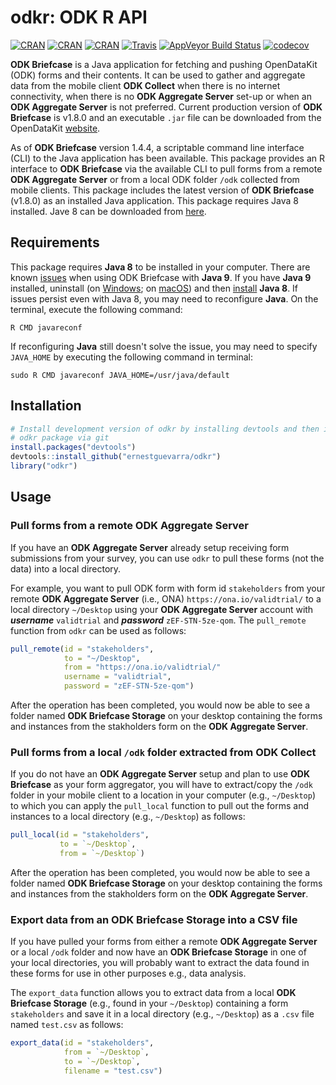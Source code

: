 # odkr: ODK R API

[![CRAN](https://img.shields.io/cran/v/odkr.svg)](https://cran.r-project.org/package=odkr)
[![CRAN](https://img.shields.io/cran/l/odkr.svg)](https://CRAN.R-project.org/package=odkr)
[![CRAN](http://cranlogs.r-pkg.org/badges/odkr)](https://CRAN.R-project.org/package=odkr)
[![Travis](https://img.shields.io/travis/validmeasures/odkr.svg?branch=master)](https://travis-ci.org/validmeasures/odkr)
[![AppVeyor Build Status](https://ci.appveyor.com/api/projects/status/github/ernestguevarra/odkr?branch=master&svg=true)](https://ci.appveyor.com/project/ernestguevarra/odkr)
[![codecov](https://codecov.io/gh/validmeasures/odkr/branch/master/graph/badge.svg)](https://codecov.io/gh/validmeasures/odkr)

**ODK Briefcase** is a Java application for fetching and pushing OpenDataKit 
(ODK) forms and their contents. It can be used to gather and aggregate data 
from the mobile client **ODK Collect** when there is no internet connectivity,
when there is no **ODK Aggregate Server** set-up or when an **ODK Aggregate
Server** is not preferred. Current production version of **ODK Briefcase** is
v1.8.0 and an executable `.jar` file can be downloaded from the OpenDataKit [website](https://opendatakit.org/use/briefcase/).

As of **ODK Briefcase** version 1.4.4, a scriptable command line interface (CLI)
to the Java application has been available. This package provides an R interface
to **ODK Briefcase** via the available CLI to pull forms from a remote **ODK Aggregate 
Server** or from a local ODK folder `/odk` collected from mobile clients. This 
package includes the latest version of **ODK Briefcase** (v1.8.0) as an installed 
Java application. This package requires Java 8 installed. Jave 8 can be downloaded 
from [here](https://java.com/en/download/).

## Requirements
This package requires **Java 8** to be installed in your computer. There are 
known [issues](https://forum.opendatakit.org/t/odk-briefcase-not-running-with-jdk-9/10201) 
when using ODK Briefcase with **Java 9**. If you have **Java 9** installed, 
uninstall (on [Windows](https://www.java.com/en/download/help/uninstall_java.xml); on [macOS](https://www.java.com/en/download/help/mac_uninstall_java.xml)) and
then [install](https://java.com/en/download/) **Java 8**. If issues persist even
with Java 8, you may need to reconfigure **Java**. On the terminal, execute the
following command:

```shell
R CMD javareconf
```

If reconfiguring **Java** still doesn't solve the issue, you may need to specify
`JAVA_HOME` by executing the following command in terminal:

```shell
sudo R CMD javareconf JAVA_HOME=/usr/java/default
```

## Installation
```R
# Install development version of odkr by installing devtools and then installing
# odkr package via git
install.packages("devtools")
devtools::install_github("ernestguevarra/odkr")
library("odkr")
```

## Usage

### Pull forms from a remote ODK Aggregate Server
If you have an **ODK Aggregate Server** already setup receiving form submissions
from your survey, you can use `odkr` to pull these forms (not the data) into
a local directory.

For example, you want to pull ODK form with form id `stakeholders` from your 
remote **ODK Aggregate Server** (i.e., ONA) `https://ona.io/validtrial/` to a 
local directory `~/Desktop` using your **ODK Aggregate Server** account with 
***username*** `validtrial` and 
***password*** `zEF-STN-5ze-qom`. The `pull_remote` function from `odkr` can be
used as follows:

```R
pull_remote(id = "stakeholders",
            to = "~/Desktop",
            from = "https://ona.io/validtrial/"
            username = "validtrial",
            password = "zEF-STN-5ze-qom")
```

After the operation has been completed, you would now be able to see a folder
named **ODK Briefcase Storage** on your desktop containing the forms and
instances from the stakholders form on the **ODK Aggregate Server**.

### Pull forms from a local `/odk` folder extracted from ODK Collect
If you do not have an **ODK Aggregate Server** setup and plan to use **ODK
Briefcase** as your form aggregator, you will have to extract/copy the `/odk` 
folder in your mobile client to a location in your computer (e.g., `~/Desktop`) 
to which you can apply the `pull_local` function to pull out the forms and
instances to a local directory (e.g., `~/Desktop`) as follows:

```R
pull_local(id = "stakeholders",
           to = `~/Desktop`,
           from = `~/Desktop`)
```

After the operation has been completed, you would now be able to see a folder
named **ODK Briefcase Storage** on your desktop containing the forms and
instances from the stakholders form on the **ODK Aggregate Server**.

### Export data from an ODK Briefcase Storage into a CSV file
If you have pulled your forms from either a remote **ODK Aggregate Server** or
a local `/odk` folder and now have an **ODK Briefcase Storage** in one of your
local directories, you will probably want to extract the data found in these
forms for use in other purposes e.g., data analysis.

The `export_data` function allows you to extract data from a local **ODK
Briefcase Storage** (e.g., found in your `~/Desktop`) containing a form 
`stakeholders` and save it in a local directory (e.g., `~/Desktop`) as a `.csv`
file named `test.csv` as follows:

```R
export_data(id = "stakeholders",
            from = `~/Desktop`,
            to = `~/Desktop`,
            filename = "test.csv")
```
